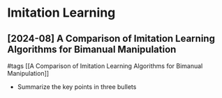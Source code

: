 # Imitation Learning

## [2024-08] A Comparison of Imitation Learning Algorithms for Bimanual Manipulation

#tags
[[A Comparison of Imitation Learning Algorithms for Bimanual Manipulation]]
- Summarize the key points in three bullets
